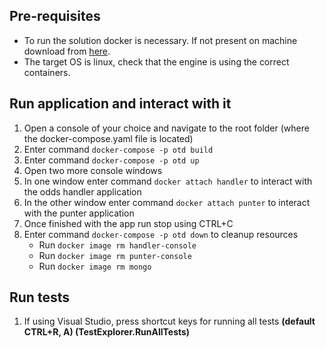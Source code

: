 ## Pre-requisites

 - To run the solution docker is necessary. If not present on machine download from [here](https://www.docker.com/products/docker-desktop/).
 - The target OS is linux, check that the engine is using the correct containers.

## Run application and interact with it
 1. Open a console of your choice and navigate to the root folder (where the docker-compose.yaml file is located)
 2. Enter command `docker-compose -p otd build`
 3. Enter command `docker-compose -p otd up`
 4. Open two more console windows
 5. In one window enter command `docker attach handler` to interact with the odds handler application
 6. In the other window enter command `docker attach punter` to interact with the punter application
 7. Once finished with the app run stop using CTRL+C
 8. Enter command `docker-compose -p otd down` to cleanup resources
    - Run `docker image rm handler-console` 
    - Run `docker image rm punter-console`
    - Run `docker image rm mongo`

 ## Run tests
  1. If using Visual Studio, press shortcut keys for running all tests __(default CTRL+R, A) (TestExplorer.RunAllTests)__